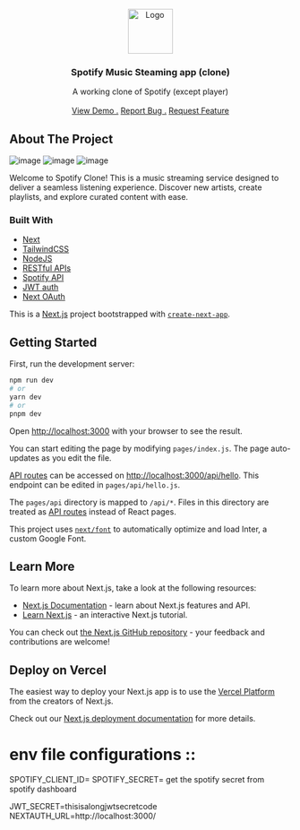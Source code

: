                          
<br/>
<div align="center">
<a href="https://github.com/ShaanCoding/ReadME-Generator">
<img src="https://dobrelajki.pl/wp-content/uploads/2019/12/spotify-download-logo-30.png" alt="Logo" width="80" height="80">
</a>
<h3 align="center">Spotify Music Steaming app (clone)</h3>
<p align="center">
A working clone of Spotify (except player) 

<br/>
<br/>
<a href="https://spotify-clone-prashant.vercel.app/login">View Demo .</a>  
<a href="https://github.com/prash240303/Spotify-music-streaming-platform/issues">Report Bug .</a>
<a href="https://github.com/prash240303/Spotify-music-streaming-platform/pulls">Request Feature</a>
</p>
</div>

 ## About The Project
 
![image](https://github.com/prash240303/Spotify-music-streaming-platform/assets/93905743/88a5ea11-3a7e-4f29-be8f-3cd12776a83d)
![image](https://github.com/prash240303/Spotify-music-streaming-platform/assets/93905743/4922bb16-8b1d-4d88-802f-456cf6756a92)
![image](https://github.com/prash240303/Spotify-music-streaming-platform/assets/93905743/272419ea-0e59-4b91-a694-280311f9ea9a)


Welcome to Spotify Clone! This is a music streaming service designed to deliver a seamless listening experience. Discover new artists, create playlists, and explore curated content with ease.


 ### Built With

- [Next](https://nextjs.org)
- [TailwindCSS](https://reactjs.org)
- [NodeJS](https://vuejs.org)
- [RESTful APIs](https://angular.io)
- [Spotify API](https://svelte.dev)
- [JWT auth](https://laravel.com)
- [Next OAuth](https://getbootstrap.com)


This is a [Next.js](https://nextjs.org/) project bootstrapped with [`create-next-app`](https://github.com/vercel/next.js/tree/canary/packages/create-next-app).

## Getting Started

First, run the development server:

```bash
npm run dev
# or
yarn dev
# or
pnpm dev
```

Open [http://localhost:3000](http://localhost:3000) with your browser to see the result.

You can start editing the page by modifying `pages/index.js`. The page auto-updates as you edit the file.

[API routes](https://nextjs.org/docs/api-routes/introduction) can be accessed on [http://localhost:3000/api/hello](http://localhost:3000/api/hello). This endpoint can be edited in `pages/api/hello.js`.

The `pages/api` directory is mapped to `/api/*`. Files in this directory are treated as [API routes](https://nextjs.org/docs/api-routes/introduction) instead of React pages.

This project uses [`next/font`](https://nextjs.org/docs/basic-features/font-optimization) to automatically optimize and load Inter, a custom Google Font.

## Learn More

To learn more about Next.js, take a look at the following resources:

- [Next.js Documentation](https://nextjs.org/docs) - learn about Next.js features and API.
- [Learn Next.js](https://nextjs.org/learn) - an interactive Next.js tutorial.

You can check out [the Next.js GitHub repository](https://github.com/vercel/next.js/) - your feedback and contributions are welcome!

## Deploy on Vercel

The easiest way to deploy your Next.js app is to use the [Vercel Platform](https://vercel.com/new?utm_medium=default-template&filter=next.js&utm_source=create-next-app&utm_campaign=create-next-app-readme) from the creators of Next.js.

Check out our [Next.js deployment documentation](https://nextjs.org/docs/deployment) for more details.


# env file configurations  :: 
SPOTIFY_CLIENT_ID=
SPOTIFY_SECRET=
get the spotify secret from spotify dashboard


JWT_SECRET=thisisalongjwtsecretcode
NEXTAUTH_URL=http://localhost:3000/
